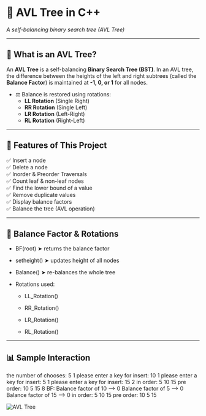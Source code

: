 # 🌳 AVL Tree in C++


*A self-balancing binary search tree (AVL Tree)*

---

## 📘 What is an AVL Tree?

An **AVL Tree** is a self-balancing **Binary Search Tree (BST)**. In an AVL tree, the difference between the heights of the left and right subtrees (called the **Balance Factor**) is maintained at **-1, 0, or 1** for all nodes.

- ⚖️ Balance is restored using rotations:
  - **LL Rotation** (Single Right)
  - **RR Rotation** (Single Left)
  - **LR Rotation** (Left-Right)
  - **RL Rotation** (Right-Left)

---

## 🔧 Features of This Project

✅ Insert a node  
✅ Delete a node  
✅ Inorder & Preorder Traversals  
✅ Count leaf & non-leaf nodes  
✅ Find the lower bound of a value  
✅ Remove duplicate values  
✅ Display balance factors  
✅ Balance the tree (AVL operation)

---
## 📏 Balance Factor & Rotations

- BF(root) ➤ returns the balance factor

- setheight() ➤ updates height of all nodes

- Balance() ➤ re-balances the whole tree

- Rotations used:

  - LL_Rotation()

  - RR_Rotation()

  - LR_Rotation()

  - RL_Rotation()

--- 
## 📊 Sample Interaction

the number of chooses: 5
1
please enter a key for insert: 10
1
please enter a key for insert: 5
1
please enter a key for insert: 15
2
in order: 5 10 15
pre order: 10 5 15
8
BF:
Balance factor of  10 --> 0
Balance factor of  5 --> 0
Balance factor of  15 --> 0
in order: 5 10 15
pre order: 10 5 15

![AVL Tree](https://upload.wikimedia.org/wikipedia/commons/f/fd/AVL_Tree_Example.svg)




